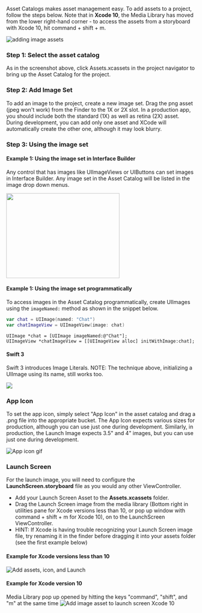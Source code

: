 Asset Catalogs makes asset management easy. To add assets to a project, follow the steps below.  Note that in **Xcode 10**, the Media Library has moved from the lower right-hand corner - to access the assets from a storyboard with Xcode 10, hit command + shift + m.

![adding image assets](https://i.imgur.com/N46BHYj.gif)

### Step 1: Select the asset catalog

As in the screenshot above, click Assets.xcassets in the project navigator to bring up the Asset Catalog for the project.

### Step 2: Add Image Set

To add an image to the project, create a new image set. Drag the png asset (jpeg won't work) from the Finder to the 1X or 2X slot. In a production app, you should include both the standard (1X) as well as retina (2X) asset. During development, you can add only one asset and XCode will automatically create the other one, although it may look blurry.

### Step 3: Using the image set

#### Example 1: Using the image set in Interface Builder

Any control that has images like UIImageViews or UIButtons can set images in Interface Builder. Any image set in the Asset Catalog will be listed in the image drop down menus.

<img src="https://i.imgur.com/hPVX8b3.gif" width="301" height="226" />

#### Example 1: Using the image set programmatically

To access images in the Asset Catalog programmatically, create UIImages using the `imageNamed:` method as shown in the snippet below.

```swift
var chat = UIImage(named: "Chat")
var chatImageView = UIImageView(image: chat)
```
```objc
UIImage *chat = [UIImage imageNamed:@"Chat"];
UIImageView *chatImageView = [[UIImageView alloc] initWithImage:chat];
```

#### Swift 3
Swift 3 introduces Image Literals. NOTE: The technique above, initializing a UIImage using its name, still works too.

![](https://i.imgur.com/5U0SFYf.gif)


### App Icon

To set the app icon, simply select "App Icon" in the asset catalog and drag a .png file into the appropriate bucket. The App Icon expects various sizes for production, although you can use just one during development. Similarly, in production, the Launch Image expects 3.5" and 4" images, but you can use just one during development.

![App icon gif](https://i.imgur.com/v3KlhOZ.gif)

### Launch Screen
For the launch image, you will need to configure the **LaunchScreen.storyboard** file as you would any other ViewController.
- Add your Launch Screen Asset to the **Assets.xcassets** folder.
- Drag the Launch Screen image from the media library (Bottom right in utilities pane for Xcode versions less than 10, or pop up window with command + shift + m for Xcode 10), on to the LaunchScreen ViewController. 
- HINT: If Xcode is having trouble recognizing your Launch Screen image file, try renaming it in the finder before dragging it into your assets folder (see the first example below)

#### Example for Xcode versions less than 10
![Add assets, icon, and Launch](https://i.imgur.com/9dyZBfN.gif)

#### Example for Xcode version 10
Media Library pop up opened by hitting the keys "command", "shift", and "m" at the same time
![Add image asset to launch screen Xcode 10](https://i.imgur.com/Adg0niI.gif)